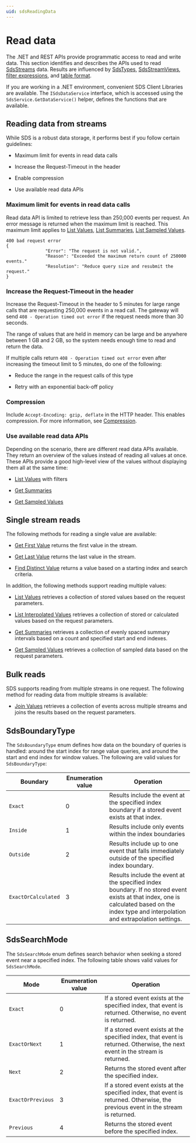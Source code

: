 ```yaml
---
uid: sdsReadingData
---
```


# Read data

The .NET and REST APIs provide programmatic access to read and write data. This section identifies and describes the APIs used to read [SdsStreams](xref:sdsStreams) data. Results are influenced by [SdsTypes](xref:sdsTypes), [SdsStreamViews](xref:sdsStreamViews), [filter expressions](xref:sdsFilterExpressions), and [table format](xref:sdsTableFormat).

If you are working in a .NET environment, convenient SDS Client Libraries are available. The `ISdsDataService` interface, which is accessed using the `SdsService.GetDataService()` helper, defines the functions that are available.

## Reading data from streams

While SDS is a robust data storage, it performs best if you follow certain guidelines:

- Maximum limit for events in read data calls

- Increase the Request-Timeout in the header

- Enable compression

- Use available read data APIs

### Maximum limit for events in read data calls 

Read data API is limited to retrieve less than 250,000 events per request. An error message is returned when the maximum limit is reached. This maximum limit applies to [List Values](xref:sdsStreamsAPI#list-streams), [List Summaries](xref:sdsStreamsAPI#list-summaries), [List Sampled Values](xref:sdsStreamsAPI#list-sampled-values).

```text
400 bad request error
{ 
               "Error": "The request is not valid.", 
               "Reason": "Exceeded the maximum return count of 250000 events." 
               "Resolution": "Reduce query size and resubmit the request." 
} 
```

### Increase the Request-Timeout in the header 

Increase the Request-Timeout in the header to 5 minutes for large range calls that are requesting 250,000 events in a read call. The gateway will send `408 - Operation timed out error` if the request needs more than 30 seconds. 

The range of values that are held in memory can be large and be anywhere between 1 GB and 2 GB, so the system needs enough time to read and return the data.

If multiple calls return `408 - Operation timed out error` even after increasing the timeout limit to 5 minutes, do one of the following: 

- Reduce the range in the request calls of this type 

- Retry with an exponential back-off policy

### Compression 

Include ``Accept-Encoding: gzip, deflate`` in the HTTP header. This enables compression. For more information, see [Compression](xref:sdsCompression#supported-compression-schemes). 

### Use available read data APIs

Depending on the scenario, there are different read data APIs available. They return an overview of the values instead of reading all values at once. These APIs provide a good high-level view of the values without displaying them all at the same time: 

- [List Values](xref:sdsReadingDataApi#list-values) with filters

- [Get Summaries](xref:sdsReadingDataApi#get-summaries) 

- [Get Sampled Values](xref:sdsReadingDataApi#get-sampled-values) 

## Single stream reads

The following methods for reading a single value are available:

* [Get First Value](xref:sdsReadingDataApi#get-first-value) returns the first value in the stream.

* [Get Last Value](xref:sdsReadingDataApi#get-last-value) returns the last value in the stream.

* [Find Distinct Value](xref:sdsReadingDataApi#find-distinct-value) returns a value based on a starting index and search criteria.

In addition, the following methods support reading multiple values:

* [List Values](xref:sdsReadingDataApi#list-values) retrieves a collection of stored values based on the request parameters.

* [List Interpolated Values](xref:sdsReadingDataApi#list-interpolated-values) retrieves a collection of stored or calculated values based on the request parameters.

* [Get Summaries](xref:sdsReadingDataApi#get-summaries) retrieves a collection of evenly spaced summary intervals based on a count and specified start and end indexes.

* [Get Sampled Values](xref:sdsReadingDataApi#get-sampled-values) retrieves a collection of sampled data based on the request parameters.

## Bulk reads   

SDS supports reading from multiple streams in one request. The following method for reading data from multiple streams is available:

* [Join Values](xref:sdsReadingDataApi#join-values) retrieves a collection of events across multiple streams and joins the results based on the request parameters.

## SdsBoundaryType

The `SdsBoundaryType` enum defines how data on the boundary of queries is handled: around the start index for range value queries,  and around the start and end index for window values. The following are valid values for `SdsBoundaryType`:

| Boundary | Enumeration value | Operation |
| -------  | ----------------- | --------- |
| `Exact`    | 0                 | Results include the event at the specified index boundary if a stored event exists at that index. |
| `Inside`   | 1                 | Results include only events within the index boundaries |
| `Outside`  | 2                 | Results include up to one event that falls immediately outside of the specified index boundary. |
| `ExactOrCalculated` | 3        | Results include the event at the specified index boundary. If no stored event exists at that index, one is calculated based on the index type and interpolation and extrapolation settings. |

## SdsSearchMode

The `SdsSearchMode` enum defines search behavior when seeking a stored event near a specified index. The following table shows valid values for `SdsSearchMode`.

| Mode  | Enumeration value | Operation |
| ----- | ----------------- | --------- |
| `Exact` | 0                 | If a stored event exists at the specified index, that event is returned. Otherwise, no event is returned. |
| `ExactOrNext` | 1           | If a stored event exists at the specified index, that event is returned. Otherwise, the next event in the stream is returned. |
| `Next` | 2                  | Returns the stored event after the specified index. |
| `ExactOrPrevious` | 3       | If a stored event exists at the specified index, that event is returned. Otherwise, the previous event in the stream is returned. |
| `Previous` | 4              | Returns the stored event before the specified index. |
